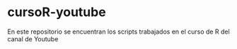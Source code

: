 # cursoR-youtube
En este repositorio se encuentran los scripts trabajados en el curso de R del canal de Youtube 

